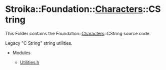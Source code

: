 # Stroika::Foundation::[Characters](../ReadMe.md)::CString

This Folder contains the Foundation::[Characters](../ReadMe.md)::CString source code.

Legacy "C String" string utilities.

- Modules

  - [Utilities.h](Utilities.h)
